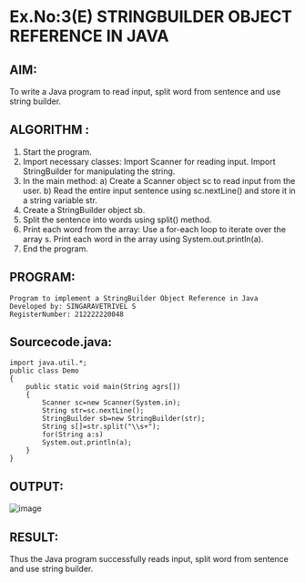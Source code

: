 # Ex.No:3(E)  STRINGBUILDER OBJECT REFERENCE IN JAVA

## AIM:
To write a Java program to read input, split word from sentence and use string builder.

## ALGORITHM :
1.	Start the program.
2.	Import necessary classes:
   Import Scanner for reading input.
  	Import StringBuilder for manipulating the string.
3. In the main method:
   a) Create a Scanner object sc to read input from the user.
   b) Read the entire input sentence using sc.nextLine() and store it in a string variable str.
4. Create a StringBuilder object sb.
5. Split the sentence into words using split() method.
6. Print each word from the array:
   Use a for-each loop to iterate over the array s.
   Print each word in the array using System.out.println(a).
7. End the program.


## PROGRAM:
```
Program to implement a StringBuilder Object Reference in Java
Developed by: SINGARAVETRIVEL S
RegisterNumber: 212222220048
```

## Sourcecode.java:

```
import java.util.*;
public class Demo
{
    public static void main(String agrs[])
    {
        Scanner sc=new Scanner(System.in);
        String str=sc.nextLine();
        StringBuilder sb=new StringBuilder(str);
        String s[]=str.split("\\s+");
        for(String a:s)
        System.out.println(a);
    }
}
```



## OUTPUT:

![image](https://github.com/user-attachments/assets/df037656-fc0a-4826-be3b-01146f88e734)


## RESULT:
Thus the Java program successfully reads input, split word from sentence and use string builder.
